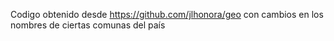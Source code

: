 Codigo obtenido desde https://github.com/jlhonora/geo con cambios en los nombres de ciertas comunas del país
